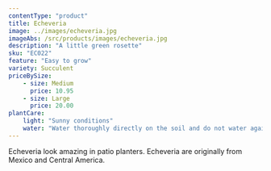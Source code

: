 ```yaml
---
contentType: "product"
title: Echeveria
image: ../images/echeveria.jpg
imageAbs: /src/products/images/echeveria.jpg
description: "A little green rosette"
sku: "EC022"
feature: "Easy to grow"
variety: Succulent
priceBySize: 
    - size: Medium
      price: 10.95
    - size: Large
      price: 20.00
plantCare:
    light: "Sunny conditions"
    water: "Water thoroughly directly on the soil and do not water again until soil is dry"
---
```


Echeveria look amazing in patio planters. Echeveria are originally from Mexico and Central America.